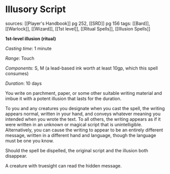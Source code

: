 # Illusory Script
sources: [[Player's Handbook]] pg 252, [[SRD]] pg 156
tags: [[Bard]], [[Warlock]], [[Wizard]], [[1st level]], [[Ritual Spells]], [[Illusion Spells]]

**1st-level illusion (ritual)**

*Casting time*: 1 minute

*Range*: Touch

*Components*: S, M (a lead-based ink worth at least 10gp, which this spell consumes)

*Duration*: 10 days

You write on parchment, paper, or some other suitable writing material and imbue it with a potent illusion that lasts for the duration.

To you and any creatures you designate when you cast the spell, the writing appears normal, written in your hand, and conveys whatever meaning you intended when you wrote the text. To all others, the writing appears as if it were written in an unknown or magical script that is unintelligible. Alternatively, you can cause the writing to appear to be an entirely different message, written in a different hand and language, though the language must be one you know.

Should the spell be dispelled, the original script and the illusion both disappear.

A creature with truesight can read the hidden message.
